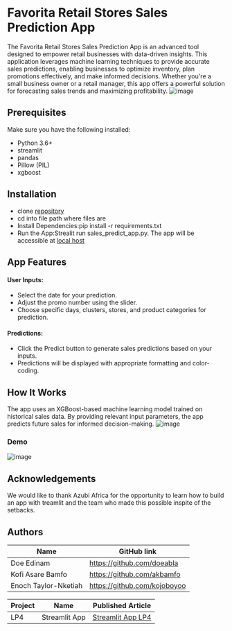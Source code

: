 # Favorita Retail Stores Sales Prediction App
The Favorita Retail Stores Sales Prediction App is an advanced tool designed to empower retail businesses with data-driven insights. This application leverages machine learning techniques to provide accurate sales predictions, enabling businesses to optimize inventory, plan promotions effectively, and make informed decisions. Whether you're a small business owner or a retail manager, this app offers a powerful solution for forecasting sales trends and maximizing profitability.
![image](https://github.com/doeabla/Sales_predict_app/assets/137217264/eba4c17c-133a-4d46-879c-09c35a0b99cc)

## Prerequisites
Make sure you have the following installed:
* Python 3.6+
* streamlit
* pandas
* Pillow (PIL)
* xgboost

## Installation
* clone [repository](https://github.com/doeabla/Sales_predict_app.git)
* cd into file path where files are
* Install Dependencies:pip install -r requirements.txt
* Run the App:Strealit run sales_predict_app.py. The app will be accessible at [local host](http://localhost:8501/)

## App Features
#### User Inputs:
* Select the date for your prediction.
* Adjust the promo number using the slider.
* Choose specific days, clusters, stores, and product categories for prediction.
#### Predictions:
* Click the Predict button to generate sales predictions based on your inputs.
* Predictions will be displayed with appropriate formatting and color-coding.

## How It Works
The app uses an XGBoost-based machine learning model trained on historical sales data. By providing relevant input parameters, the app predicts future sales for informed decision-making.
![image](https://github.com/doeabla/Sales_predict_app/assets/137217264/48f7df9c-f153-44a0-abf0-0431dcfaa3ce)

### Demo
![image](https://github.com/doeabla/Sales_predict_app/assets/137217264/4a121425-526a-43e0-898c-03e80e93eeb1)

## Acknowledgements
We would like to thank Azubi Africa for the opportunity to learn how to build an app with treamlit and the team who made this possible inspite of the setbacks. 


## Authors
| Name | GitHub link |
| ---- | ---- |
| Doe Edinam                   | https://github.com/doeabla         |
| Kofi Asare Bamfo             | https://github.com/akbamfo         |
| Enoch Taylor-Nketiah         | https://github.com/kojoboyoo       |


| Project |	Name |	Published Article |	
| ---- | -----| ----- | 
| LP4	| Streamlit App |	[Streamlit App LP4](https://medium.com/@eadoe97/empowering-retail-businesses-the-retail-store-sales-prediction-app-2b0a8fbaba80) | 
